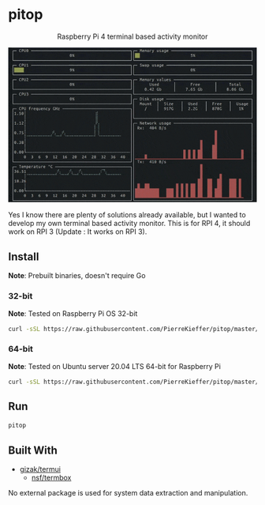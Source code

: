 # pitop 
<div align="center">

Raspberry Pi 4 terminal based activity monitor


<img src="./assets/pitop.gif" />


</div>


Yes I know there are plenty of solutions already available, but I wanted to develop my own terminal based activity monitor.
This is for RPI 4, it should work on RPI 3 (Update : It works on RPI 3). 


## Install 

**Note**: Prebuilt binaries, doesn't require Go

### 32-bit

**Note**: Tested on Raspberry Pi OS 32-bit

```bash 
curl -sSL https://raw.githubusercontent.com/PierreKieffer/pitop/master/install/install_pitop32.sh | bash
```
### 64-bit

**Note**: Tested on Ubuntu server 20.04 LTS 64-bit for Raspberry Pi

```bash 
curl -sSL https://raw.githubusercontent.com/PierreKieffer/pitop/master/install/install_pitop64.sh | bash
```

## Run 
```bash
pitop
```
## Built With

- [gizak/termui](https://github.com/gizak/termui)
  - [nsf/termbox](https://github.com/nsf/termbox-go)

No external package is used for system data extraction and manipulation. 




